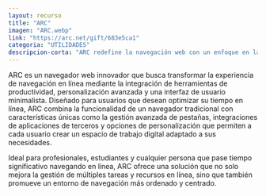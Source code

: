 ```yaml
---
layout: recurso
title: "ARC"
imagen: "ARC.webp"
link: "https://arc.net/gift/683e5ca1"
categoria: "UTILIDADES"
descripcion-corta: "ARC redefine la navegación web con un enfoque en la eficiencia y personalización."
---
```


ARC es un navegador web innovador que busca transformar la experiencia de navegación en línea mediante la integración de herramientas de productividad, personalización avanzada y una interfaz de usuario minimalista. Diseñado para usuarios que desean optimizar su tiempo en línea, ARC combina la funcionalidad de un navegador tradicional con características únicas como la gestión avanzada de pestañas, integraciones de aplicaciones de terceros y opciones de personalización que permiten a cada usuario crear un espacio de trabajo digital adaptado a sus necesidades.

Ideal para profesionales, estudiantes y cualquier persona que pase tiempo significativo navegando en línea, ARC ofrece una solución que no solo mejora la gestión de múltiples tareas y recursos en línea, sino que también promueve un entorno de navegación más ordenado y centrado.
